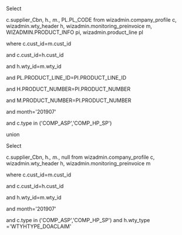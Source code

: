 
Select 

c.supplier_Cbn, h.*, m.*, PL.PL_CODE from wizadmin.company_profile c, wizadmin.wty_header h, wizadmin.monitoring_preinvoice m, WIZADMIN.PRODUCT_INFO pi, wizadmin.product_line pl    


where c.cust_id=m.cust_id  


and c.cust_id=h.cust_id  


and h.wty_id=m.wty_id  


and PL.PRODUCT_LINE_ID=PI.PRODUCT_LINE_ID  


and H.PRODUCT_NUMBER=PI.PRODUCT_NUMBER  


and M.PRODUCT_NUMBER=PI.PRODUCT_NUMBER  


and month='201907'  


and c.type in ('COMP_ASP','COMP_HP_SP')  


union  


Select 

c.supplier_Cbn, h.*, m.*, null from wizadmin.company_profile c, wizadmin.wty_header h, wizadmin.monitoring_preinvoice m 


where c.cust_id=m.cust_id  


and c.cust_id=h.cust_id  


and h.wty_id=m.wty_id  


and month='201907'  


and c.type in ('COMP_ASP','COMP_HP_SP') and h.wty_type ='WTYHTYPE_DOACLAIM' 
